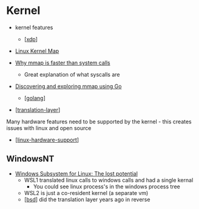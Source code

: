 Kernel
======

* kernel features
    * [[xdp]]

* [Linux Kernel Map](https://makelinux.github.io/kernel/map/)

* [Why mmap is faster than system calls](https://sasha-f.medium.com/why-mmap-is-faster-than-system-calls-24718e75ab37)
    * Great explanation of what syscalls are
* [Discovering and exploring mmap using Go](https://brunocalza.me/2021/01/10/discovering-and-exploring-mmap-using-go/)
    * [[golang]]

* [[translation-layer]]

Many hardware features need to be supported by the kernel - this creates issues with linux and open source
* [[linux-hardware-support]]


WindowsNT
---------

* [Windows Subsystem for Linux: The lost potential](https://jmmv.dev/2020/11/wsl-lost-potential.html)
    * WSL1 translated linux calls to windows calls and had a single kernal
        * You could see linux process's in the windows process tree
    * WSL2 is just a co-resident kernel (a separate vm)
    * [[bsd]] did the translation layer years ago in reverse

[//begin]: # "Autogenerated link references for markdown compatibility"
[xdp]: xdp.md "XDP"
[golang]: golang.md "Golang"
[translation-layer]: translation-layer.md "translation-layer"
[linux-hardware-support]: linux-hardware-support.md "Linux Hardware Support"
[bsd]: bsd.md "BSD"
[//end]: # "Autogenerated link references"